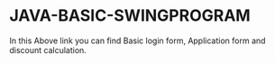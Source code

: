 # JAVA-BASIC-SWINGPROGRAM

In this Above link you can find Basic login form, Application form and discount calculation.

